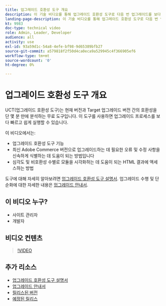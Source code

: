 ```yaml
---
title: 업그레이드 호환성 도구 개요
description: 이 기술 비디오를 통해 업그레이드 호환성 도구로 다음 번 업그레이드를 보다 쉽고 저렴하고 빠르게 수행하는 방법에 대해 알아보십시오.
landing-page-description: 이 기술 비디오를 통해 업그레이드 호환성 도구로 다음 번 업그레이드를 보다 쉽고 저렴하고 빠르게 수행하는 방법에 대해 알아보십시오.
kt: 9983
doc-type: technical video
role: Admin, Leader, Developer
audience: all
activity: use
exl-id: 93a59d1c-54a8-4efe-bf98-9d65389bfb27
source-git-commit: a579818f2f50d4ca0eca9a529945c4f366905ef6
workflow-type: tm+mt
source-wordcount: '0'
ht-degree: 0%

---
```


# 업그레이드 호환성 도구 개요

UCT(업그레이드 호환성 도구)는 현재 버전과 Target 업그레이드 버전 간의 호환성을 단 몇 분 만에 분석하는 무료 도구입니다. 이 도구를 사용하면 업그레이드 프로세스를 보다 빠르고 쉽게 실행할 수 있습니다.

이 비디오에서는:

- 업그레이드 호환성 도구 기능
- 최신 Adobe Commerce 버전으로 업그레이드하는 데 필요한 오류 및 수정 사항을 신속하게 식별하는 데 도움이 되는 방법입니다
- 심각도 및 비호환성 수별로 모듈을 시각화하는 데 도움이 되는 HTML 결과에 액세스하는 방법

도구에 대해 자세히 알아보려면 [업그레이드 호환성 도구 설명서](https://experienceleague.adobe.com/docs/commerce-operations/upgrade-guide/upgrade-compatibility-tool/overview.html?lang=en). 업그레이드 수행 및 단순화에 대한 자세한 내용은 [업그레이드 안내서](https://experienceleague.adobe.com/docs/commerce-operations/upgrade-guide/overview.html).

## 이 비디오 누구?

- 사이트 관리자
- 개발자

## 비디오 컨텐츠

>[!VIDEO](https://video.tv.adobe.com/v/341245?quality=12&learn=on)

## 추가 리소스

- [업그레이드 호환성 도구 설명서](https://experienceleague.adobe.com/docs/commerce-operations/upgrade-guide/upgrade-compatibility-tool/overview.html?lang=en)
- [업그레이드 안내서](https://experienceleague.adobe.com/docs/commerce-operations/upgrade-guide/overview.html)
- [릴리스된 버전](https://devdocs.magento.com/release/released-versions.html)
- [예정된 릴리스](https://devdocs.magento.com/release/)
